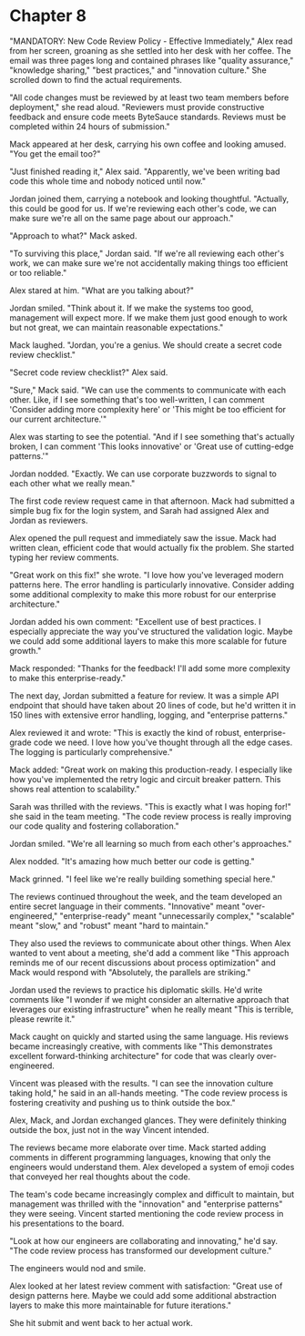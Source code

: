 # Chapter 8

"MANDATORY: New Code Review Policy - Effective Immediately," Alex read from her screen, groaning as she settled into her desk with her coffee. The email was three pages long and contained phrases like "quality assurance," "knowledge sharing," "best practices," and "innovation culture." She scrolled down to find the actual requirements.

"All code changes must be reviewed by at least two team members before deployment," she read aloud. "Reviewers must provide constructive feedback and ensure code meets ByteSauce standards. Reviews must be completed within 24 hours of submission."

Mack appeared at her desk, carrying his own coffee and looking amused. "You get the email too?"

"Just finished reading it," Alex said. "Apparently, we've been writing bad code this whole time and nobody noticed until now."

Jordan joined them, carrying a notebook and looking thoughtful. "Actually, this could be good for us. If we're reviewing each other's code, we can make sure we're all on the same page about our approach."

"Approach to what?" Mack asked.

"To surviving this place," Jordan said. "If we're all reviewing each other's work, we can make sure we're not accidentally making things too efficient or too reliable."

Alex stared at him. "What are you talking about?"

Jordan smiled. "Think about it. If we make the systems too good, management will expect more. If we make them just good enough to work but not great, we can maintain reasonable expectations."

Mack laughed. "Jordan, you're a genius. We should create a secret code review checklist."

"Secret code review checklist?" Alex said.

"Sure," Mack said. "We can use the comments to communicate with each other. Like, if I see something that's too well-written, I can comment 'Consider adding more complexity here' or 'This might be too efficient for our current architecture.'"

Alex was starting to see the potential. "And if I see something that's actually broken, I can comment 'This looks innovative' or 'Great use of cutting-edge patterns.'"

Jordan nodded. "Exactly. We can use corporate buzzwords to signal to each other what we really mean."

The first code review request came in that afternoon. Mack had submitted a simple bug fix for the login system, and Sarah had assigned Alex and Jordan as reviewers.

Alex opened the pull request and immediately saw the issue. Mack had written clean, efficient code that would actually fix the problem. She started typing her review comments.

"Great work on this fix!" she wrote. "I love how you've leveraged modern patterns here. The error handling is particularly innovative. Consider adding some additional complexity to make this more robust for our enterprise architecture."

Jordan added his own comment: "Excellent use of best practices. I especially appreciate the way you've structured the validation logic. Maybe we could add some additional layers to make this more scalable for future growth."

Mack responded: "Thanks for the feedback! I'll add some more complexity to make this enterprise-ready."

The next day, Jordan submitted a feature for review. It was a simple API endpoint that should have taken about 20 lines of code, but he'd written it in 150 lines with extensive error handling, logging, and "enterprise patterns."

Alex reviewed it and wrote: "This is exactly the kind of robust, enterprise-grade code we need. I love how you've thought through all the edge cases. The logging is particularly comprehensive."

Mack added: "Great work on making this production-ready. I especially like how you've implemented the retry logic and circuit breaker pattern. This shows real attention to scalability."

Sarah was thrilled with the reviews. "This is exactly what I was hoping for!" she said in the team meeting. "The code review process is really improving our code quality and fostering collaboration."

Jordan smiled. "We're all learning so much from each other's approaches."

Alex nodded. "It's amazing how much better our code is getting."

Mack grinned. "I feel like we're really building something special here."

The reviews continued throughout the week, and the team developed an entire secret language in their comments. "Innovative" meant "over-engineered," "enterprise-ready" meant "unnecessarily complex," "scalable" meant "slow," and "robust" meant "hard to maintain."

They also used the reviews to communicate about other things. When Alex wanted to vent about a meeting, she'd add a comment like "This approach reminds me of our recent discussions about process optimization" and Mack would respond with "Absolutely, the parallels are striking."

Jordan used the reviews to practice his diplomatic skills. He'd write comments like "I wonder if we might consider an alternative approach that leverages our existing infrastructure" when he really meant "This is terrible, please rewrite it."

Mack caught on quickly and started using the same language. His reviews became increasingly creative, with comments like "This demonstrates excellent forward-thinking architecture" for code that was clearly over-engineered.

Vincent was pleased with the results. "I can see the innovation culture taking hold," he said in an all-hands meeting. "The code review process is fostering creativity and pushing us to think outside the box."

Alex, Mack, and Jordan exchanged glances. They were definitely thinking outside the box, just not in the way Vincent intended.

The reviews became more elaborate over time. Mack started adding comments in different programming languages, knowing that only the engineers would understand them. Alex developed a system of emoji codes that conveyed her real thoughts about the code.

The team's code became increasingly complex and difficult to maintain, but management was thrilled with the "innovation" and "enterprise patterns" they were seeing. Vincent started mentioning the code review process in his presentations to the board.

"Look at how our engineers are collaborating and innovating," he'd say. "The code review process has transformed our development culture."

The engineers would nod and smile.

Alex looked at her latest review comment with satisfaction: "Great use of design patterns here. Maybe we could add some additional abstraction layers to make this more maintainable for future iterations."

She hit submit and went back to her actual work. 